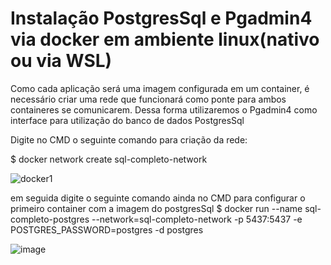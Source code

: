 # Instalação PostgresSql e Pgadmin4 via docker em ambiente linux(nativo ou via WSL)

Como cada aplicação será uma imagem configurada em um container, é necessário criar uma rede que funcionará como ponte para ambos containeres se comunicarem. Dessa forma utilizaremos o Pgadmin4 como interface para utilização do banco de dados PostgresSql

Digite no CMD o seguinte comando para criação da rede:

$ docker network create sql-completo-network

![docker1](https://github.com/user-attachments/assets/03cc75dc-4152-42f9-9e9b-98018242b900)

em seguida digite o seguinte comando ainda no CMD para configurar o primeiro container com a imagem do postgresSql
$ docker run --name sql-completo-postgres --network=sql-completo-network -p 5437:5437 -e POSTGRES_PASSWORD=postgres -d postgres

![image](https://github.com/user-attachments/assets/c86c5d05-2d8f-4dfe-a276-4aaa51d274cc)


